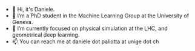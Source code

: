 - 👋 Hi, it's Daniele.
- 👀 I’m a PhD student in the Machine Learning Group at the University of Geneva.
- 🌱 I’m currently focused on physical simulation at the LHC, and geometrical deep learning.
- 📫 You can reach me at daniele dot paliotta at unige dot ch
<!---
itsdaniele/itsdaniele is a ✨ special ✨ repository because its `README.md` (this file) appears on your GitHub profile.
You can click the Preview link to take a look at your changes.
--->
